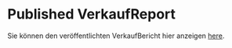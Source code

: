 # Published VerkaufReport

Sie können den veröffentlichten VerkaufBericht hier anzeigen [here](https://app.powerbi.com/view?r=eyJrIjoiMGY4ZTViMDMtYzhiNy00MTcwLTk1YTUtYjNhZWU1YWU2NWFjIiwidCI6ImIyNjk5NDZlLTRhOWUtNDFkZC04NDM3LWE0NWNlNmQ3NGVmOSIsImMiOjl9).
